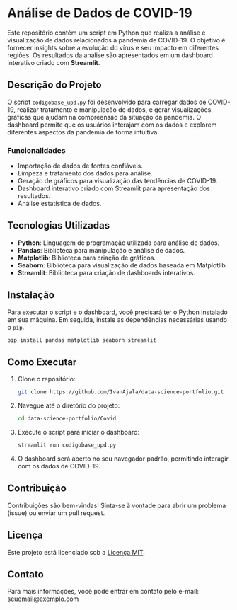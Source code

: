 # Análise de Dados de COVID-19

Este repositório contém um script em Python que realiza a análise e visualização de dados relacionados à pandemia de COVID-19. O objetivo é fornecer insights sobre a evolução do vírus e seu impacto em diferentes regiões. Os resultados da análise são apresentados em um dashboard interativo criado com **Streamlit**.

## Descrição do Projeto

O script `codigobase_upd.py` foi desenvolvido para carregar dados de COVID-19, realizar tratamento e manipulação de dados, e gerar visualizações gráficas que ajudam na compreensão da situação da pandemia. O dashboard permite que os usuários interajam com os dados e explorem diferentes aspectos da pandemia de forma intuitiva.

### Funcionalidades

- Importação de dados de fontes confiáveis.
- Limpeza e tratamento dos dados para análise.
- Geração de gráficos para visualização das tendências de COVID-19.
- Dashboard interativo criado com Streamlit para apresentação dos resultados.
- Análise estatística de dados.

## Tecnologias Utilizadas

- **Python**: Linguagem de programação utilizada para análise de dados.
- **Pandas**: Biblioteca para manipulação e análise de dados.
- **Matplotlib**: Biblioteca para criação de gráficos.
- **Seaborn**: Biblioteca para visualização de dados baseada em Matplotlib.
- **Streamlit**: Biblioteca para criação de dashboards interativos.

## Instalação

Para executar o script e o dashboard, você precisará ter o Python instalado em sua máquina. Em seguida, instale as dependências necessárias usando o `pip`.

```bash
pip install pandas matplotlib seaborn streamlit
```

## Como Executar

1. Clone o repositório:

   ```bash
   git clone https://github.com/IvanAjala/data-science-portfolio.git

2. Navegue até o diretório do projeto:

   ```bash
   cd data-science-portfolio/Covid

3. Execute o script para iniciar o dashboard:

   ```bash
   streamlit run codigobase_upd.py

4. O dashboard será aberto no seu navegador padrão, permitindo interagir com os dados de COVID-19.

## Contribuição

Contribuições são bem-vindas! Sinta-se à vontade para abrir um problema (issue) ou enviar um pull request.

## Licença

Este projeto está licenciado sob a [Licença MIT]().

## Contato

Para mais informações, você pode entrar em contato pelo e-mail: seuemail@exemplo.com


